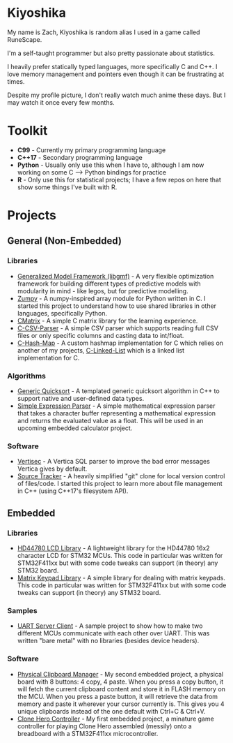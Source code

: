 # Kiyoshika
My name is Zach, Kiyoshika is random alias I used in a game called RuneScape.

I'm a self-taught programmer but also pretty passionate about statistics.

I heavily prefer statically typed languages, more specifically C and C++. I love memory management and pointers even though it can be frustrating at times.

Despite my profile picture, I don't really watch much anime these days. But I may watch it once every few months.

# Toolkit
* **C99** - Currently my primary programming language
* **C++17** - Secondary programming language
* **Python** - Usually only use this when I have to, although I am now working on some C --> Python bindings for practice
* **R** - Only use this for statistical projects; I have a few repos on here that show some things I've built with R.

# Projects
## General (Non-Embedded)
### Libraries
* [Generalized Model Framework (libgmf)](https://github.com/Kiyoshika/Generalized-Model-Framework) - A very flexible optimization framework for building different types of predictive models with modularity in mind - like legos, but for predictive modelling.
* [Zumpy](https://github.com/Kiyoshika/Zumpy) - A numpy-inspired array module for Python written in C. I started this project to understand how to use shared libraries in other languages, specifically Python.
* [CMatrix](https://github.com/Kiyoshika/CMatrix) - A simple C matrix library for the learning experience.
* [C-CSV-Parser](https://github.com/Kiyoshika/C-CSV-Parser) - A simple CSV parser which supports reading full CSV files or only specific columns and casting data to int/float.
* [C-Hash-Map](https://github.com/Kiyoshika/C-Hash-Map) - A custom hashmap implementation for C which relies on another of my projects, [C-Linked-List](https://github.com/Kiyoshika/C-Linked-List) which is a linked list implementation for C.

### Algorithms
* [Generic Quicksort](https://github.com/Kiyoshika/Generic-Quicksort) - A templated generic quicksort algorithm in C++ to support native and user-defined data types.
* [Simple Expression Parser](https://github.com/Kiyoshika/Simple-Expression-Parser) - A simple mathematical expression parser that takes a character buffer representing a mathematical expression and returns the evaluated value as a float. This will be used in an upcoming embedded calculator project.

### Software
* [Vertisec](https://github.com/Kiyoshika/Vertisec) - A Vertica SQL parser to improve the bad error messages Vertica gives by default.
* [Source Tracker](https://github.com/Kiyoshika/Source-Tracker) - A heavily simplified "git" clone for local version control of files/code. I started this project to learn more about file management in C++ (using C++17's filesystem API).

## Embedded
### Libraries
* [HD44780 LCD Library](https://github.com/Kiyoshika/HD44780-STM32) - A lightweight library for the HD44780 16x2 character LCD for STM32 MCUs. This code in particular was written for STM32F411xx but with some code tweaks can support (in theory) any STM32 board.
* [Matrix Keypad Library](https://github.com/Kiyoshika/MatrixKeypad-STM32) - A simple library for dealing with matrix keypads. This code in particular was written for STM32F411xx but with some code tweaks can support (in theory) any STM32 board.
### Samples
* [UART Server Client](https://github.com/Kiyoshika/UART-Server-Client) - A sample project to show how to make two different MCUs communicate with each other over UART. This was written "bare metal" with no libraries (besides device headers).
### Software
* [Physical Clipboard Manager](https://github.com/Kiyoshika/Physical-Clipboard-Manager) - My second embedded project, a physical board with 8 buttons: 4 copy, 4 paste. When you press a copy button, it will fetch the current clipboard content and store it in FLASH memory on the MCU. When you press a paste button, it will retrieve the data from memory and paste it wherever your cursor currently is. This gives you 4 unique clipboards instead of the one default with Ctrl+C & Ctrl+V.
* [Clone Hero Controller](https://github.com/Kiyoshika/CloneHeroController) - My first embedded project, a minature game controller for playing Clone Hero assembled (messily) onto a breadboard with a STM32F411xx microcontroller.
